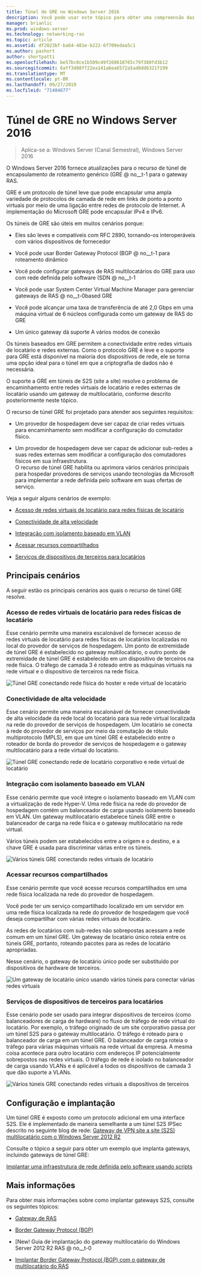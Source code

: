 ```yaml
---
title: Túnel de GRE no Windows Server 2016
description: Você pode usar este tópico para obter uma compreensão das atualizações para o recurso de túnel de encapsulamento de roteamento genérico (GRE) para o gateway de RAS no Windows Server 2016.
manager: brianlic
ms.prod: windows-server
ms.technology: networking-ras
ms.topic: article
ms.assetid: df2023bf-ba64-481e-b222-6f709edaa5c1
ms.author: pashort
author: shortpatti
ms.openlocfilehash: be57bc0ce1b509c49f269618765c79f380fd3b12
ms.sourcegitcommit: 6aff3d88ff22ea141a6ea6572a5ad8dd6321f199
ms.translationtype: MT
ms.contentlocale: pt-BR
ms.lasthandoff: 09/27/2019
ms.locfileid: "71404677"
---
```

# <a name="gre-tunneling-in-windows-server-2016"></a>Túnel de GRE no Windows Server 2016

>Aplica-se a: Windows Server (Canal Semestral), Windows Server 2016

O Windows Server 2016 fornece atualizações para o recurso de túnel de encapsulamento de roteamento genérico \(GRE @ no__t-1 para o gateway RAS.  
  
GRE é um protocolo de túnel leve que pode encapsular uma ampla variedade de protocolos de camada de rede em links de ponto a ponto virtuais por meio de uma ligação entre redes de protocolo de Internet. A implementação do Microsoft GRE pode encapsular IPv4 e IPv6.  
  
Os túneis de GRE são úteis em muitos cenários porque:  
  
-   Eles são leves e compatíveis com RFC 2890, tornando-os interoperáveis com vários dispositivos de fornecedor  
  
-   Você pode usar Border Gateway Protocol \(BGP @ no__t-1 para roteamento dinâmico  
  
-   Você pode configurar gateways de RAS multilocatários do GRE para uso com rede definida pelo software \(SDN @ no__t-1
  
-   Você pode usar System Center Virtual Machine Manager para gerenciar gateways de RAS @ no__t-0based GRE
  
-   Você pode alcançar uma taxa de transferência de até 2,0 Gbps em uma máquina virtual de 6 núcleos configurada como um gateway de RAS do GRE
  
-   Um único gateway dá suporte A vários modos de conexão  
  
Os túneis baseados em GRE permitem a conectividade entre redes virtuais de locatário e redes externas. Como o protocolo GRE é leve e o suporte para GRE está disponível na maioria dos dispositivos de rede, ele se torna uma opção ideal para o túnel em que a criptografia de dados não é necessária. 

O suporte a GRE em túneis de S2S (site a site) resolve o problema de encaminhamento entre redes virtuais de locatário e redes externas de locatário usando um gateway de multilocatário, conforme descrito posteriormente neste tópico.  
  
O recurso de túnel GRE foi projetado para atender aos seguintes requisitos:  
  
-   Um provedor de hospedagem deve ser capaz de criar redes virtuais para encaminhamento sem modificar a configuração do comutador físico.  
  
-   Um provedor de hospedagem deve ser capaz de adicionar sub-redes a suas redes externas sem modificar a configuração dos comutadores físicos em sua infraestrutura.  
O recurso de túnel GRE habilita ou aprimora vários cenários principais para hospedar provedores de serviços usando tecnologias da Microsoft para implementar a rede definida pelo software em suas ofertas de serviço.  
  
Veja a seguir alguns cenários de exemplo:  
  
-   [Acesso de redes virtuais de locatário para redes físicas de locatário](#BKMK_Access)  
  
-   [Conectividade de alta velocidade](#BKMK_Speed)  
  
-   [Integração com isolamento baseado em VLAN](#BKMK_Integration)  
  
-   [Acessar recursos compartilhados](#BKMK_Shared)  
  
-   [Serviços de dispositivos de terceiros para locatários](#BKMK_thirdparty)  
  
## <a name="key-scenarios"></a>Principais cenários

A seguir estão os principais cenários aos quais o recurso de túnel GRE resolve.  
  
### <a name="BKMK_Access"></a>Acesso de redes virtuais de locatário para redes físicas de locatário

Esse cenário permite uma maneira escalonável de fornecer acesso de redes virtuais de locatário para redes físicas de locatários localizadas no local do provedor de serviços de hospedagem. Um ponto de extremidade de túnel GRE é estabelecido no gateway multilocatário, o outro ponto de extremidade de túnel GRE é estabelecido em um dispositivo de terceiros na rede física. O tráfego de camada 3 é roteado entre as máquinas virtuais na rede virtual e o dispositivo de terceiros na rede física.  
  
![Túnel GRE conectando rede física do hoster e rede virtual de locatário](../../media/gre-tunneling-in-windows-server/GRE_.png)  
  
### <a name="BKMK_Speed"></a>Conectividade de alta velocidade

Esse cenário permite uma maneira escalonável de fornecer conectividade de alta velocidade da rede local do locatário para sua rede virtual localizada na rede do provedor de serviços de hospedagem. Um locatário se conecta à rede do provedor de serviços por meio da comutação de rótulo multiprotocolo (MPLS), em que um túnel GRE é estabelecido entre o roteador de borda do provedor de serviços de hospedagem e o gateway multilocatário para a rede virtual do locatário.  
  
![Túnel GRE conectando rede de locatário corporativo e rede virtual de locatário](../../media/gre-tunneling-in-windows-server/GRE-.png)  
  
### <a name="BKMK_Integration"></a>Integração com isolamento baseado em VLAN

Esse cenário permite que você integre o isolamento baseado em VLAN com a virtualização de rede Hyper-V. Uma rede física na rede do provedor de hospedagem contém um balanceador de carga usando isolamento baseado em VLAN. Um gateway multilocatário estabelece túneis GRE entre o balanceador de carga na rede física e o gateway multilocatário na rede virtual.  
  
Vários túneis podem ser estabelecidos entre a origem e o destino, e a chave GRE é usada para discriminar várias entre os túneis.  
  
![Vários túneis GRE conectando redes virtuais de locatário](../../media/gre-tunneling-in-windows-server/GRE-VLANIsolation.png)  
  
### <a name="BKMK_Shared"></a>Acessar recursos compartilhados

Esse cenário permite que você acesse recursos compartilhados em uma rede física localizada na rede do provedor de hospedagem.  
  
Você pode ter um serviço compartilhado localizado em um servidor em uma rede física localizada na rede do provedor de hospedagem que você deseja compartilhar com várias redes virtuais de locatário.  
  
As redes de locatários com sub-redes não sobrepostas acessam a rede comum em um túnel GRE. Um gateway de locatário único roteia entre os túneis GRE, portanto, roteando pacotes para as redes de locatário apropriadas.  
  
Nesse cenário, o gateway de locatário único pode ser substituído por dispositivos de hardware de terceiros.  
  
![Um gateway de locatário único usando vários túneis para conectar várias redes virtuais](../../media/gre-tunneling-in-windows-server/GRE-SharedResource.png)  
  
### <a name="BKMK_thirdparty"></a>Serviços de dispositivos de terceiros para locatários

Esse cenário pode ser usado para integrar dispositivos de terceiros (como balanceadores de carga de hardware) no fluxo de tráfego de rede virtual do locatário. Por exemplo, o tráfego originado de um site corporativo passa por um túnel S2S para o gateway multilocatário. O tráfego é roteado para o balanceador de carga em um túnel GRE. O balanceador de carga roteia o tráfego para várias máquinas virtuais na rede virtual da empresa. A mesma coisa acontece para outro locatário com endereços IP potencialmente sobrepostos nas redes virtuais. O tráfego de rede é isolado no balanceador de carga usando VLANs e é aplicável a todos os dispositivos de camada 3 que dão suporte a VLANs.  
  
![Vários túneis GRE conectando redes virtuais a dispositivos de terceiros](../../media/gre-tunneling-in-windows-server/GREThirdParty.png)  
  
## <a name="configuration-and-deployment"></a>Configuração e implantação

Um túnel GRE é exposto como um protocolo adicional em uma interface S2S. Ele é implementado de maneira semelhante a um túnel S2S IPSec descrito no seguinte blog de rede: [Gateway de VPN site a site (S2S) multilocatário com o Windows Server 2012 R2](https://blogs.technet.com/b/networking/archive/2013/09/29/multi-tenant-site-to-site-s2s-vpn-gateway-with-windows-server-2012-r2.aspx)  
  
Consulte o tópico a seguir para obter um exemplo que implanta gateways, incluindo gateways de túnel GRE:  
  
[Implantar uma infraestrutura de rede definida pelo software usando scripts](../../../networking/sdn/deploy/Deploy-a-Software-Defined-Network-infrastructure-using-scripts.md)
  
## <a name="more-information"></a>Mais informações

Para obter mais informações sobre como implantar gateways S2S, consulte os seguintes tópicos:  
  
-   [Gateway de RAS](RAS-Gateway.md)  
  
-   [Border Gateway Protocol &#40;BGP&#41;](../bgp/Border-Gateway-Protocol-BGP.md)  
  
-   [New! Guia de implantação do gateway multilocatário do Windows Server 2012 R2 RAS @ no__t-0  
  
-   [Implantar Border Gateway Protocol (BGP) com o gateway de multilocatário do RAS](https://blogs.technet.com/b/wsnetdoc/archive/2014/04/03/deploy-border-gateway-protocol-bgp-with-the-RAS-multitenant-gateway.aspx)  
  



